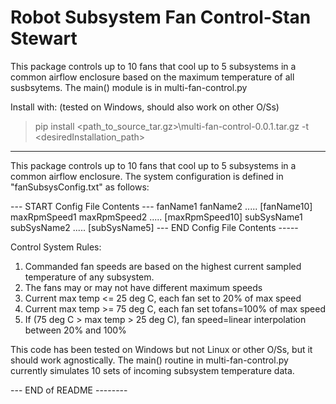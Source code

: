 # Robot Subsystem Fan Control-Stan Stewart

This package controls up to 10 fans that cool up to 5 subsystems in a common airflow enclosure based on the maximum temperature of all susbsytems.  The main() module is in multi-fan-control.py

Install with: (tested on Windows, should also work on other O/Ss)
> pip install <path_to_source_tar.gz>\multi-fan-control-0.0.1.tar.gz -t <desiredInstallation_path>

------------
This package controls up to 10 fans that cool up to 5 subsystems in a common airflow enclosure.
The system configuration is defined in "fanSubsysConfig.txt" as follows:

--- START Config File Contents ---
fanName1     fanName2     ..... [fanName10]
maxRpmSpeed1 maxRpmSpeed2 ..... [maxRpmSpeed10]
subSysName1  subSysName2  ..... [subSysName5]
--- END Config File Contents -----

Control System Rules:
1. Commanded fan speeds are based on the highest current sampled temperature of any subsystem.
2. The fans may or may not have different maximum speeds
3. Current max temp <= 25 deg C, each fan set to 20% of max speed
4. Current max temp >= 75 deg C, each fan set tofans=100% of max speed
5. If (75 deg C > max temp > 25 deg C), fan speed=linear interpolation between 20% and 100%

This code has been tested on Windows but not Linux or other O/Ss, but it should work agnostically.
The main() routine in multi-fan-control.py currently simulates 10 sets of incoming subsystem
  temperature data.

--- END of README --------
